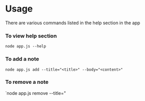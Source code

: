 # Usage
There are various commands listed in the help section in the app
### To view help section
`node app.js --help` 
### To add a note
`node app.js add --title="<title>" --body="<content>"`
### To remove a note
`node app.js remove --title="<title>"
### To list notes
`node app.js list`
### To read a note
`node app.js read --title="<title>"`
